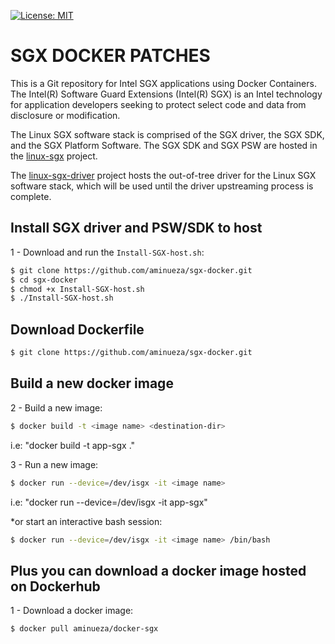 [![License: MIT](https://img.shields.io/badge/License-MIT-yellow.svg)](https://opensource.org/licenses/MIT)
# SGX DOCKER PATCHES

This is a Git repository for Intel SGX applications using Docker Containers. The Intel(R) Software Guard Extensions (Intel(R) SGX) is an Intel technology for application developers seeking to protect select code and data from disclosure or modification.

The Linux SGX software stack is comprised of the SGX driver, the SGX SDK, and the SGX Platform Software. The SGX SDK and SGX PSW are hosted in the [linux-sgx](https://github.com/01org/linux-sgx) project.

The [linux-sgx-driver](https://github.com/01org/linux-sgx-driver) project hosts the out-of-tree driver for the Linux SGX software stack, which will be used until the driver upstreaming process is complete. 

## Install SGX driver and PSW/SDK to host

1 - Download and run the `Install-SGX-host.sh`:

```bash
$ git clone https://github.com/aminueza/sgx-docker.git
$ cd sgx-docker
$ chmod +x Install-SGX-host.sh
$ ./Install-SGX-host.sh
```

## Download Dockerfile

```bash
$ git clone https://github.com/aminueza/sgx-docker.git
```

## Build a new docker image

2 - Build a new image:

```bash
$ docker build -t <image name> <destination-dir>
```

i.e: "docker build -t app-sgx ."

3 - Run a new image:

```bash
$ docker run --device=/dev/isgx -it <image name>
```

i.e: "docker run --device=/dev/isgx -it app-sgx"

*or start an interactive bash session:

```bash
$ docker run --device=/dev/isgx -it <image name> /bin/bash
```
## Plus you can download a docker image hosted on Dockerhub

1 - Download a docker image:

```bash
$ docker pull aminueza/docker-sgx
```